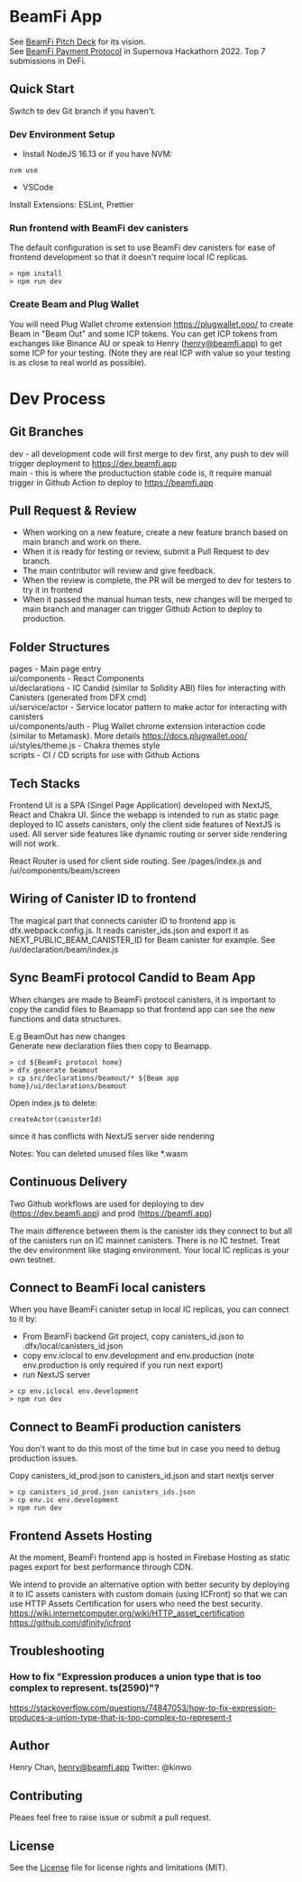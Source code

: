 # BeamFi App

See [BeamFi Pitch Deck](https://pitch.com/public/24972b6a-11d1-4690-8215-a2b44767d68a) for its vision.  
See [BeamFi Payment Protocol](https://devpost.com/software/beam-payment-protocol-by-content-fly) in Supernova Hackathorn 2022. Top 7 submissions in DeFi.

## Quick Start

Switch to dev Git branch if you haven't.

### Dev Environment Setup

- Install NodeJS 16.13 or if you have NVM:

```
nvm use
```

- VSCode

Install Extensions: ESLint, Prettier

### Run frontend with BeamFi dev canisters

The default configuration is set to use BeamFi dev canisters for ease of frontend development so that it doesn't require local IC replicas.

```
> npm install
> npm run dev
```

### Create Beam and Plug Wallet

You will need Plug Wallet chrome extension https://plugwallet.ooo/ to create Beam in "Beam Out" and some ICP tokens.
You can get ICP tokens from exchanges like Binance AU or speak to Henry (henry@beamfi.app) to get some ICP for your testing.
(Note they are real ICP with value so your testing is as close to real world as possible).

# Dev Process

## Git Branches

dev - all development code will first merge to dev first, any push to dev will trigger deployment to https://dev.beamfi.app  
main - this is where the productuction stable code is, it require manual trigger in Github Action to deploy to https://beamfi.app

## Pull Request & Review

- When working on a new feature, create a new feature branch based on main branch and work on there.
- When it is ready for testing or review, submit a Pull Request to dev branch.
- The main contributor will review and give feedback.
- When the review is complete, the PR will be merged to dev for testers to try it in frontend
- When it passed the manual human tests, new changes will be merged to main branch and manager can trigger Github Action to deploy to production.

## Folder Structures

pages - Main page entry  
ui/components - React Components  
ui/declarations - IC Candid (similar to Solidity ABI) files for interacting with Canisters (generated from DFX cmd)  
ui/service/actor - Service locator pattern to make actor for interacting with canisters  
ui/components/auth - Plug Wallet chrome extension interaction code (similar to Metamask). More details https://docs.plugwallet.ooo/  
ui/styles/theme.js - Chakra themes style  
scripts - CI / CD scripts for use with Github Actions

## Tech Stacks

Frontend UI is a SPA (Singel Page Application) developed with NextJS, React and Chakra UI.
Since the webapp is intended to run as static page deployed to IC assets canisters, only the client side features of NextJS is used.
All server side features like dynamic routing or server side rendering will not work.

React Router is used for client side routing. See /pages/index.js and /ui/components/beam/screen

## Wiring of Canister ID to frontend

The magical part that connects canister ID to frontend app is dfx.webpack.config.js.
It reads canister_ids.json and export it as NEXT_PUBLIC_BEAM_CANISTER_ID for Beam canister for example.
See /ui/declaration/beam/index.js

## Sync BeamFi protocol Candid to Beam App

When changes are made to BeamFi protocol canisters, it is important to copy the candid files to Beamapp so that frontend app can see the new functions and data structures.

E.g BeamOut has new changes  
Generate new declaration files then copy to Beamapp.

```
> cd ${BeamFi protocol home}
> dfx generate beamout
> cp src/declarations/beamout/* ${Beam app home}/ui/declarations/beamout
```

Open index.js to delete:

```
createActor(canisterId)
```

since it has conflicts with NextJS server side rendering

Notes: You can deleted unused files like \*.wasm

## Continuous Delivery

Two Github workflows are used for deploying to dev (https://dev.beamfi.app) and prod (https://beamfi.app)

The main difference between them is the canister ids they connect to but all of the canisters run on IC mainnet canisters.
There is no IC testnet. Treat the dev environment like staging environment. Your local IC replicas is your own testnet.

## Connect to BeamFi local canisters

When you have BeamFi canister setup in local IC replicas, you can connect to it by:

- From BeamFi backend Git project, copy canisters_id.json to .dfx/local/canisters_id.json
- copy env.iclocal to env.development and env.production (note env.production is only required if you run next export)
- run NextJS server

```
> cp env.iclocal env.development
> npm run dev
```

## Connect to BeamFi production canisters

You don't want to do this most of the time but in case you need to debug production issues.

Copy canisters_id_prod.json to canisters_id.json and start nextjs server

```
> cp canisters_id_prod.json canisters_ids.json
> cp env.ic env.development
> npm run dev
```

## Frontend Assets Hosting

At the moment, BeamFi frontend app is hosted in Firebase Hosting as static pages export for best performance through CDN.

We intend to provide an alternative option with better security by deploying it to IC assets canisters with custom domain (using ICFront) so that we can use HTTP Assets Certification for users who need the best security.
https://wiki.internetcomputer.org/wiki/HTTP_asset_certification
https://github.com/dfinity/icfront

## Troubleshooting

### How to fix "Expression produces a union type that is too complex to represent. ts(2590)"?

https://stackoverflow.com/questions/74847053/how-to-fix-expression-produces-a-union-type-that-is-too-complex-to-represent-t

## Author

Henry Chan, henry@beamfi.app
Twitter: @kinwo

## Contributing

Pleaes feel free to raise issue or submit a pull request.

## License

See the [License](License) file for license rights and limitations (MIT).
